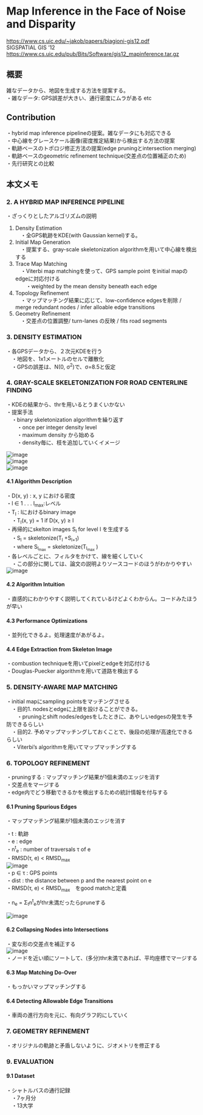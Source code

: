 # Map Inference in the Face of Noise and Disparity
https://www.cs.uic.edu/~jakob/papers/biagioni-gis12.pdf  
SIGSPATIAL GIS ’12  
https://www.cs.uic.edu/pub/Bits/Software/gis12_mapinference.tar.gz  

## 概要  
雑なデータから、地図を生成する方法を提案する。  
・雑なデータ: GPS誤差が大きい、通行密度にムラがある etc  

## Contribution  
・hybrid map inference pipelineの提案。雑なデータにも対応できる  
・中心線をグレースケール画像(密度推定結果)から検出する方法の提案  
・軌跡ベースのトポロジ修正方法の提案(edge pruningとintersection merging)  
・軌跡ベースのgeometric refinement technique(交差点の位置補正のため)  
・先行研究との比較  

## 本文メモ  
### 2. A HYBRID MAP INFERENCE PIPELINE
・ざっくりとしたアルゴリズムの説明  

1. Density Estimation  
　・全GPS軌跡をKDE(with Gaussian kernel)する。  
2. Initial Map Generation  
　・提案する、gray-scale skeletonization algorithmを用いて中心線を検出する  
3. Trace Map Matching  
　・Viterbi map matchingを使って、GPS sample point をinitial mapのedgeに対応付ける  
　　・weighted by the mean density beneath each edge  
4. Topology Refinement  
　・マップマッチング結果に応じて、low-confidence edgesを削除 / merge redundant nodes / infer alloable edge transitions  
5. Geometry Refinement  
　・交差点の位置調整/ turn-lanes の反映 / fits road segments  
  
### 3. DENSITY ESTIMATION  
・各GPSデータから、２次元KDEを行う  
　・地図を、1x1メートルのセルで離散化  
　・GPSの誤差は、N(0, σ<sup>2</sup>)で、σ=8.5と仮定  
  
### 4. GRAY-SCALE SKELETONIZATION FOR ROAD CENTERLINE FINDING 
・KDEの結果から、thrを用いるとうまくいかない  
・提案手法  
　・binary skeletonization algorithmを繰り返す  
　　・once per integer density level  
　　・maximum density から始める  
　　・density毎に、枝を追加していくイメージ  
  
![image](https://user-images.githubusercontent.com/30098187/69609795-b60ce700-106d-11ea-8b38-e663390dbf5e.png)  
![image](https://user-images.githubusercontent.com/30098187/69609834-cae97a80-106d-11ea-833a-9b4d4354c7c8.png)  
![image](https://user-images.githubusercontent.com/30098187/69609863-dd63b400-106d-11ea-946b-2ea91c3567ac.png)  
  
#### 4.1 Algorithm Description
・D(x, y) : x, y における密度  
・l ∈ 1 . . . l<sub>max</sub>:レベル  
・T<sub>l</sub> : lにおけるbinary image  
　・T<sub>l</sub>(x, y) = 1 if D(x, y) ≥ l  
・再帰的にskelton images S<sub>l</sub> for level l を生成する  
　・S<sub>l</sub> = skeletonize(T<sub>l</sub> +S<sub>l+1</sub>)  
　・where S<sub>l<sub>max</sub></sub> = skeletonize(T<sub>l<sub>max</sub></sub> )  
・各レベルごとに、フィルタをかけて、線を細くしていく  
　・この部分に関しては、論文の説明よりソースコードのほうがわかりやすい  
 ![image](https://user-images.githubusercontent.com/30098187/69613712-5fa3a680-1075-11ea-8deb-37a2b9b7a494.png)  
   
#### 4.2 Algorithm Intuition  
・直感的にわかりやすく説明してくれているけどよくわからん。コードみたほうが早い  
  
#### 4.3 Performance Optimizations
・並列化できるよ。処理速度があがるよ。  

#### 4.4 Edge Extraction from Skeleton Image
・combustion techniqueを用いてpixelとedgeを対応付ける  
・Douglas-Puecker algorithmを用いて道路を検出する  
  
### 5. DENSITY-AWARE MAP MATCHING  
・initial mapにsampling pointsをマッチングさせる  
　・目的1. nodesとedgeに上限を設けることができる。  
　　・pruningとshift nodes/edgesをしたときに、あやしいedgesの発生を予防できるらしい  
　・目的2. 予めマップマッチングしておくことで、後段の処理が高速化できるらしい  
　・Viterbi’s algorithmを用いてマップマッチングする  
  
### 6. TOPOLOGY REFINEMENT  
・pruningする : マップマッチング結果が1個未満のエッジを消す  
・交差点をマージする  
・edge内でどう移動できるかを検出するための統計情報を付与する  
  
#### 6.1 Pruning Spurious Edges
・マップマッチング結果が1個未満のエッジを消す  
  
・t : 軌跡  
・e : edge  
・n<sup>t</sup><sub>e</sub> : number of traversals τ  of e  
・RMSD(τ, e) < RMSD<sub>max</sub>  
![image](https://user-images.githubusercontent.com/30098187/69617680-e52a5500-107b-11ea-8352-6ca49df49bfb.png)  
・p ∈ τ : GPS points  
・dist : the distance between p and the nearest point on e  
・RMSD(τ, e) < RMSD<sub>max</sub>　をgood matchと定義  
   
・n<sub>e</sub> = Σ<sub>t</sub>n<sup>t</sup><sub>e</sub>がthr未満だったらpruneする  
  
![image](https://user-images.githubusercontent.com/30098187/69618745-bdd48780-107d-11ea-97aa-d2c3980bad61.png)  
  
#### 6.2 Collapsing Nodes into Intersections
・変な形の交差点を補正する  
![image](https://user-images.githubusercontent.com/30098187/69618804-d8a6fc00-107d-11ea-84d1-dcb5284e5d1b.png)  
・ノードを近い順にソートして、(多分)thr未満であれば、平均座標でマージする  
  
#### 6.3 Map Matching Do-Over
・もっかいマップマッチングする  
  
#### 6.4 Detecting Allowable Edge Transitions  
・車両の進行方向を元に、有向グラフ的にしていく  
  
### 7. GEOMETRY REFINEMENT  
・オリジナルの軌跡と矛盾しないように、ジオメトリを修正する  

### 9. EVALUATION
#### 9.1 Dataset
・シャトルバスの通行記録  
　・7ヶ月分  
　・13大学  
